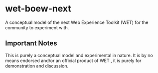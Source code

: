 # wet-boew-next
A conceptual model of the next Web Experience Toolkit (WET) for the community to experiment with.

## Important Notes
This is purely a conceptual model and experimental in nature. It is by no means endorsed and/or an official product of WET , it is purely for demonstration and discussion.
